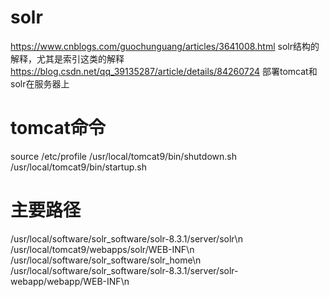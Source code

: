 # solr
https://www.cnblogs.com/guochunguang/articles/3641008.html solr结构的解释，尤其是索引这类的解释
https://blog.csdn.net/qq_39135287/article/details/84260724 部署tomcat和solr在服务器上

# tomcat命令
source /etc/profile
/usr/local/tomcat9/bin/shutdown.sh
/usr/local/tomcat9/bin/startup.sh
# 主要路径
/usr/local/software/solr_software/solr-8.3.1/server/solr\n
/usr/local/tomcat9/webapps/solr/WEB-INF\n
/usr/local/software/solr_software/solr_home\n
/usr/local/software/solr_software/solr-8.3.1/server/solr-webapp/webapp/WEB-INF\n
